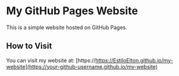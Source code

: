 # My GitHub Pages Website

This is a simple website hosted on GitHub Pages.

## How to Visit

You can visit my website at: [https://https://EstiloElton.github.io/my-website](https://your-github-username.github.io/my-website)
